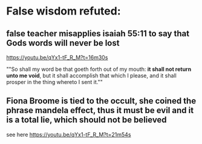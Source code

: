 
# False wisdom refuted:
## false teacher misapplies isaiah 55:11 to say that Gods words will never be lost

https://youtu.be/qYx1-tF_R_M?t=16m30s

""So shall my word be that goeth forth out of my mouth: **it shall not return unto me void**, but it shall accomplish that which I please, and it shall prosper in the thing whereto I sent it.""
## Fiona Broome is tied to the occult, she coined the phrase mandela effect, thus it must be evil and it is a total lie, which should not be believed
see here https://youtu.be/qYx1-tF_R_M?t=21m54s
